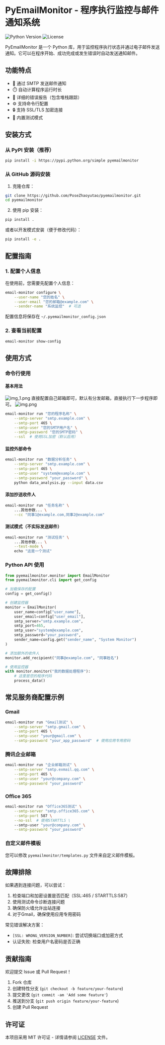 # PyEmailMonitor - 程序执行监控与邮件通知系统

![Python Version](https://img.shields.io/badge/python-3.6%2B-blue)
![License](https://img.shields.io/badge/license-MIT-green)

PyEmailMonitor 是一个 Python 库，用于监控程序执行状态并通过电子邮件发送通知。它可以在程序开始、成功完成或发生错误时自动发送通知邮件。

## 功能特点

- 📧 通过 SMTP 发送邮件通知
- ⏱️ 自动计算程序运行时长
- 🚨 详细的错误报告（包含堆栈跟踪）
- ⚙️ 支持命令行配置
- 🔒 支持 SSL/TLS 加密连接
- 🧪 内置测试模式

## 安装方式

### 从 PyPI 安装（推荐）

```bash
pip install -i https://pypi.python.org/simple pyemailmonitor
```

### 从 GitHub 源码安装

1. 克隆仓库：

```bash
git clone https://github.com/PoseZhaoyutao/pyemailmonitor.git
cd pyemailmonitor
```

2. 使用 pip 安装：

```bash
pip install .
```

或者以开发模式安装（便于修改代码）：

```bash
pip install -e .
```

## 配置指南

### 1. 配置个人信息

在使用前，您需要先配置个人信息：

```bash
email-monitor configure \
    --user-name "您的姓名" \
    --user-email "您的邮箱@example.com" \
    --sender-name "系统监控"  # 可选
```

配置信息将保存在 `~/.pyemailmonitor_config.json`

### 2. 查看当前配置

```bash
email-monitor show-config
```

## 使用方式

### 命令行使用

#### 基本用法

![img_1.png](img_1.png)
直接配置自己邮箱即可，默认有分发邮箱，直接执行下一步程序即可。
![img.png](img.png)
```bash
email-monitor run "您的程序名称" \
    --smtp-server "smtp.example.com" \
    --smtp-port 465 \
    --smtp-user "您的SMTP用户名" \
    --smtp-password "您的SMTP密码" \
    --ssl  # 使用SSL加密（默认启用）
```

#### 监控外部命令

```bash
email-monitor run "数据分析任务" \
    --smtp-server "smtp.example.com" \
    --smtp-port 465 \
    --smtp-user "system@example.com" \
    --smtp-password "your_password" \
    python data_analysis.py --input data.csv
```

#### 添加抄送收件人

```bash
email-monitor run "任务名称" \
    ...其他参数... \
    --cc "同事1@example.com,同事2@example.com"
```

#### 测试模式（不实际发送邮件）

```bash
email-monitor run "测试任务" \
    ...其他参数... \
    --test-mode \
    echo "这是一个测试"
```

### Python API 使用

```python
from pyemailmonitor.monitor import EmailMonitor
from pyemailmonitor.cli import get_config

# 加载保存的配置
config = get_config()

# 创建监控器
monitor = EmailMonitor(
    user_name=config["user_name"],
    user_email=config["user_email"],
    smtp_server="smtp.example.com",
    smtp_port=465,
    smtp_user="system@example.com",
    smtp_password="your_password",
    sender_name=config.get("sender_name", "System Monitor")
)

# 添加额外的收件人
monitor.add_recipient("同事@example.com", "同事姓名")

# 使用监控器
with monitor.monitor("我的数据处理程序"):
    # 这里是您的程序代码
    process_data()
```

## 常见服务商配置示例

### Gmail

```bash
email-monitor run "Gmail测试" \
    --smtp-server "smtp.gmail.com" \
    --smtp-port 465 \
    --smtp-user "your@gmail.com" \
    --smtp-password "your_app_password"  # 使用应用专用密码
```

### 腾讯企业邮箱

```bash
email-monitor run "企业邮箱测试" \
    --smtp-server "smtp.exmail.qq.com" \
    --smtp-port 465 \
    --smtp-user "your@company.com" \
    --smtp-password "your_password"
```

### Office 365

```bash
email-monitor run "Office365测试" \
    --smtp-server "smtp.office365.com" \
    --smtp-port 587 \
    --no-ssl  # 使用STARTTLS \
    --smtp-user "your@company.com" \
    --smtp-password "your_password"
```

### 自定义邮件模板

您可以修改 `pyemailmonitor/templates.py` 文件来自定义邮件模板。

## 故障排除

如果遇到连接问题，可以尝试：

1. 检查端口和加密设置是否匹配（SSL:465 / STARTTLS:587）
2. 使用测试命令诊断连接问题
3. 确保防火墙允许出站连接
4. 对于Gmail，确保使用应用专用密码

常见错误解决方案：
- `[SSL: WRONG_VERSION_NUMBER]`: 尝试切换端口或加密方式
- 认证失败: 检查用户名密码是否正确

## 贡献指南

欢迎提交 Issue 或 Pull Request！

1. Fork 仓库
2. 创建特性分支 (`git checkout -b feature/your-feature`)
3. 提交更改 (`git commit -am 'Add some feature'`)
4. 推送到分支 (`git push origin feature/your-feature`)
5. 创建 Pull Request

## 许可证

本项目采用 MIT 许可证 - 详情请参阅 [LICENSE](LICENSE) 文件。
